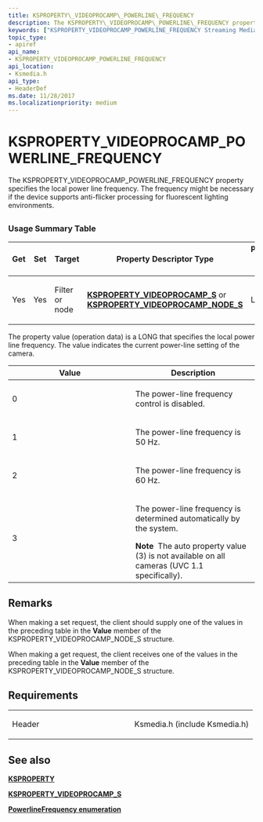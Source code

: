```yaml
---
title: KSPROPERTY\_VIDEOPROCAMP\_POWERLINE\_FREQUENCY
description: The KSPROPERTY\_VIDEOPROCAMP\_POWERLINE\_FREQUENCY property specifies the local power line frequency. The frequency might be necessary if the device supports anti-flicker processing for fluorescent lighting environments.
keywords: ["KSPROPERTY_VIDEOPROCAMP_POWERLINE_FREQUENCY Streaming Media Devices"]
topic_type:
- apiref
api_name:
- KSPROPERTY_VIDEOPROCAMP_POWERLINE_FREQUENCY
api_location:
- Ksmedia.h
api_type:
- HeaderDef
ms.date: 11/28/2017
ms.localizationpriority: medium
---
```


# KSPROPERTY\_VIDEOPROCAMP\_POWERLINE\_FREQUENCY


The KSPROPERTY\_VIDEOPROCAMP\_POWERLINE\_FREQUENCY property specifies the local power line frequency. The frequency might be necessary if the device supports anti-flicker processing for fluorescent lighting environments.

## <span id="ddk_ksproperty_videoprocamp_powerline_frequency_ks"></span><span id="DDK_KSPROPERTY_VIDEOPROCAMP_POWERLINE_FREQUENCY_KS"></span>


### Usage Summary Table

<table>
<colgroup>
<col width="20%" />
<col width="20%" />
<col width="20%" />
<col width="20%" />
<col width="20%" />
</colgroup>
<thead>
<tr class="header">
<th>Get</th>
<th>Set</th>
<th>Target</th>
<th>Property Descriptor Type</th>
<th>Property Value Type</th>
</tr>
</thead>
<tbody>
<tr class="odd">
<td><p>Yes</p></td>
<td><p>Yes</p></td>
<td><p>Filter or node</p></td>
<td><p><a href="/windows-hardware/drivers/ddi/ksmedia/ns-ksmedia-ksproperty_videoprocamp_s" data-raw-source="[&lt;strong&gt;KSPROPERTY_VIDEOPROCAMP_S&lt;/strong&gt;](/windows-hardware/drivers/ddi/ksmedia/ns-ksmedia-ksproperty_videoprocamp_s)"><strong>KSPROPERTY_VIDEOPROCAMP_S</strong></a> or <a href="/windows-hardware/drivers/ddi/ksmedia/ns-ksmedia-ksproperty_videoprocamp_node_s" data-raw-source="[&lt;strong&gt;KSPROPERTY_VIDEOPROCAMP_NODE_S&lt;/strong&gt;](/windows-hardware/drivers/ddi/ksmedia/ns-ksmedia-ksproperty_videoprocamp_node_s)"><strong>KSPROPERTY_VIDEOPROCAMP_NODE_S</strong></a></p></td>
<td><p>LONG</p></td>
</tr>
</tbody>
</table>

 

The property value (operation data) is a LONG that specifies the local power line frequency. The value indicates the current power-line setting of the camera.

<table>
<colgroup>
<col width="50%" />
<col width="50%" />
</colgroup>
<thead>
<tr class="header">
<th>Value</th>
<th>Description</th>
</tr>
</thead>
<tbody>
<tr class="odd">
<td><p>0</p></td>
<td><p>The power-line frequency control is disabled.</p></td>
</tr>
<tr class="even">
<td><p>1</p></td>
<td><p>The power-line frequency is 50 Hz.</p></td>
</tr>
<tr class="odd">
<td><p>2</p></td>
<td><p>The power-line frequency is 60 Hz.</p></td>
</tr>
<tr class="even">
<td><p>3</p></td>
<td><p>The power-line frequency is determined automatically by the system.</p>
<div class="alert">
<strong>Note</strong>  The auto property value (3) is not available on all cameras (UVC 1.1 specifically).
</div>
<div>
 
</div></td>
</tr>
</tbody>
</table>

 

Remarks
-------

When making a set request, the client should supply one of the values in the preceding table in the **Value** member of the KSPROPERTY\_VIDEOPROCAMP\_NODE\_S structure.

When making a get request, the client receives one of the values in the preceding table in the **Value** member of the KSPROPERTY\_VIDEOPROCAMP\_NODE\_S structure.

Requirements
------------

<table>
<colgroup>
<col width="50%" />
<col width="50%" />
</colgroup>
<tbody>
<tr class="odd">
<td><p>Header</p></td>
<td>Ksmedia.h (include Ksmedia.h)</td>
</tr>
</tbody>
</table>

## See also


[**KSPROPERTY**](/windows-hardware/drivers/ddi/ks/ns-ks-ksidentifier)

[**KSPROPERTY\_VIDEOPROCAMP\_S**](/windows-hardware/drivers/ddi/ksmedia/ns-ksmedia-ksproperty_videoprocamp_s)

[**PowerlineFrequency enumeration**](/uwp/api/Windows.Media.Capture.PowerlineFrequency)

